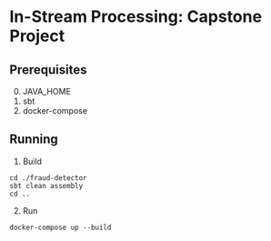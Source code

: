 # In-Stream Processing: Capstone Project


## Prerequisites
0. JAVA_HOME
1. sbt
2. docker-compose

## Running
1. Build
```
cd ./fraud-detector
sbt clean assembly
cd ..
```

2. Run
```
docker-compose up --build
```
